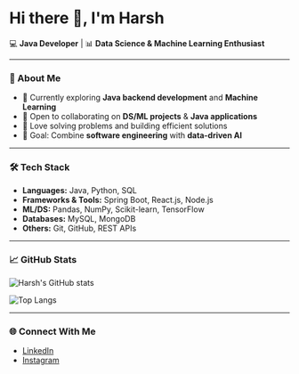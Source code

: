 # Hi there 👋, I'm Harsh  

💻 **Java Developer** | 📊 **Data Science & Machine Learning Enthusiast**  

---

### 🚀 About Me  
- 🌱 Currently exploring **Java backend development** and **Machine Learning**  
- 🤝 Open to collaborating on **DS/ML projects** & **Java applications**  
- 🧩 Love solving problems and building efficient solutions  
- 🎯 Goal: Combine **software engineering** with **data-driven AI**  

---

### 🛠️ Tech Stack  
- **Languages:** Java, Python, SQL  
- **Frameworks & Tools:** Spring Boot, React.js, Node.js  
- **ML/DS:** Pandas, NumPy, Scikit-learn, TensorFlow  
- **Databases:** MySQL, MongoDB  
- **Others:** Git, GitHub, REST APIs  

---

### 📈 GitHub Stats  
![Harsh's GitHub stats](https://github-readme-stats.vercel.app/api?username=HarshKonde&show_icons=true&theme=tokyonight)  

![Top Langs](https://github-readme-stats.vercel.app/api/top-langs/?username=HarshKonde&layout=compact&theme=tokyonight)  

---

### 🌐 Connect With Me  
- [LinkedIn](https://www.linkedin.com/in/harsh-konde-397a71295?utm_source=share&utm_campaign=share_via&utm_content=profile&utm_medium=android_app)  
- [Instagram](https://www.instagram.com/harrrshhh.12?igsh=aTh2YTFqNXFsZGY5)  

